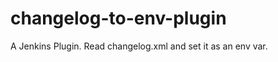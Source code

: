 changelog-to-env-plugin
=======================

A Jenkins Plugin. Read changelog.xml and set it as an env var.